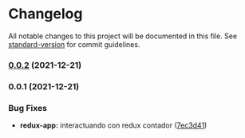 # Changelog

All notable changes to this project will be documented in this file. See [standard-version](https://github.com/conventional-changelog/standard-version) for commit guidelines.

### [0.0.2](https://github.com/Cutshadows/ngrx-actions/compare/v0.0.1...v0.0.2) (2021-12-21)

### 0.0.1 (2021-12-21)


### Bug Fixes

* **redux-app:** interactuando con redux contador ([7ec3d41](https://github.com/Cutshadows/ngrx-actions/commit/7ec3d4117f524273d14e147d7dd74b6c70c88102))
